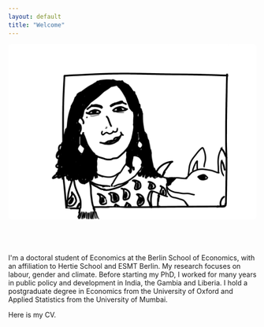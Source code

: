 ```yaml
---
layout: default
title: "Welcome"
---
```


<div style="display: flex; flex-direction: row; gap: 2em; flex-wrap: wrap;">
  <div style="flex: 1; min-width: 250px;">
    <img src="/assets/img/photo.jpeg" alt="Profile Photo" style="max-width: 100%; border-radius: 5px;">
  </div>
  <div style="flex: 2; min-width: 300px;">
    <h1> </h1>
    <p> <p> 
    <p> <p> 
    <p> <p> 
    <p> <p> 
    <p> <p> 
    <p> I'm a doctoral student of Economics at the Berlin School of Economics, with an affiliation to Hertie School and ESMT Berlin. My research focuses on labour, gender and climate. Before starting my PhD, I worked for many years in public policy and development in India, the Gambia and Liberia. I hold a postgraduate degree in Economics from the University of Oxford and Applied Statistics from the University of Mumbai. </p>
    <p> <p> 
    <p> <p> 
    <p> <p> 
    <p> Here is my CV. </p>
